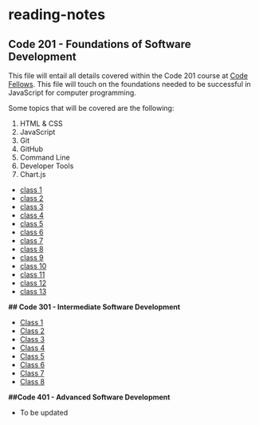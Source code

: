 # reading-notes

## **Code 201 - Foundations of Software Development**

This file will entail all details covered within the Code 201 course at [Code Fellows](https://www.codefellows.org/). This file will touch on the foundations needed to be successful in JavaScript for computer programming.

Some topics that will be covered are the following:

1. HTML & CSS
2. JavaScript
3. Git
4. GitHub
5. Command Line
6. Developer Tools
7. Chart.js

* [class 1](class-01.md)
* [class 2](class-02.md)
* [class 3](class-03.md)
* [class 4](class-04.md)
* [class 5](class-05.md)
* [class 6](class-06.md)
* [class 7](class-07.md)
* [class 8](class-08.md)
* [class 9](class-09.md)
* [class 10](class-10.md)
* [class 11](class-11.md)
* [class 12](class-12.md)
* [class 13](class-13.md)

**## Code 301 - Intermediate Software Development**

* [Class 1](./301%20notes/class01.md)
* [Class 2](./301%20notes/class02.md)
* [Class 3](./301%20notes/class03.md)
* [Class 4](./301%20notes/class04.md)
* [Class 5](./301%20notes/class04.md)
* [Class 6](./301%20notes/class06.md)
* [Class 7](./301%20notes/class07.md)
* [Class 8](./301%20notes/class08.md)

**##Code 401 - Advanced Software Development**

* To be updated
